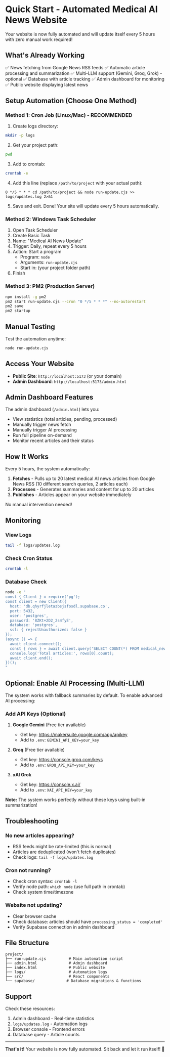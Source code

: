 # Quick Start - Automated Medical AI News Website

Your website is now fully automated and will update itself every 5 hours with zero manual work required!

## What's Already Working

✅ News fetching from Google News RSS feeds
✅ Automatic article processing and summarization
✅ Multi-LLM support (Gemini, Groq, Grok) - optional
✅ Database with article tracking
✅ Admin dashboard for monitoring
✅ Public website displaying latest news

## Setup Automation (Choose One Method)

### Method 1: Cron Job (Linux/Mac) - RECOMMENDED

1. Create logs directory:
```bash
mkdir -p logs
```

2. Get your project path:
```bash
pwd
```

3. Add to crontab:
```bash
crontab -e
```

4. Add this line (replace `/path/to/project` with your actual path):
```
0 */5 * * * cd /path/to/project && node run-update.cjs >> logs/updates.log 2>&1
```

5. Save and exit. Done! Your site will update every 5 hours automatically.

### Method 2: Windows Task Scheduler

1. Open Task Scheduler
2. Create Basic Task
3. Name: "Medical AI News Update"
4. Trigger: Daily, repeat every 5 hours
5. Action: Start a program
   - Program: `node`
   - Arguments: `run-update.cjs`
   - Start in: (your project folder path)
6. Finish

### Method 3: PM2 (Production Server)

```bash
npm install -g pm2
pm2 start run-update.cjs --cron "0 */5 * * *" --no-autorestart
pm2 save
pm2 startup
```

## Manual Testing

Test the automation anytime:
```bash
node run-update.cjs
```

## Access Your Website

- **Public Site**: `http://localhost:5173` (or your domain)
- **Admin Dashboard**: `http://localhost:5173/admin.html`

## Admin Dashboard Features

The admin dashboard (`/admin.html`) lets you:
- View statistics (total articles, pending, processed)
- Manually trigger news fetch
- Manually trigger AI processing
- Run full pipeline on-demand
- Monitor recent articles and their status

## How It Works

Every 5 hours, the system automatically:

1. **Fetches** - Pulls up to 20 latest medical AI news articles from Google News RSS (10 different search queries, 2 articles each)
2. **Processes** - Generates summaries and content for up to 20 articles
3. **Publishes** - Articles appear on your website immediately

No manual intervention needed!

## Monitoring

### View Logs
```bash
tail -f logs/updates.log
```

### Check Cron Status
```bash
crontab -l
```

### Database Check
```bash
node -e "
const { Client } = require('pg');
const client = new Client({
  host: 'db.qhyrfjletazbsjsfosdl.supabase.co',
  port: 5432,
  user: 'postgres',
  password: '8ZKt+2D2_2s4fyE',
  database: 'postgres',
  ssl: { rejectUnauthorized: false }
});
(async () => {
  await client.connect();
  const { rows } = await client.query('SELECT COUNT(*) FROM medical_news');
  console.log('Total articles:', rows[0].count);
  await client.end();
})();
"
```

## Optional: Enable AI Processing (Multi-LLM)

The system works with fallback summaries by default. To enable advanced AI processing:

### Add API Keys (Optional)

1. **Google Gemini** (Free tier available)
   - Get key: https://makersuite.google.com/app/apikey
   - Add to `.env`: `GEMINI_API_KEY=your_key`

2. **Groq** (Free tier available)
   - Get key: https://console.groq.com/keys
   - Add to `.env`: `GROQ_API_KEY=your_key`

3. **xAI Grok**
   - Get key: https://console.x.ai/
   - Add to `.env`: `XAI_API_KEY=your_key`

**Note:** The system works perfectly without these keys using built-in summarization!

## Troubleshooting

### No new articles appearing?
- RSS feeds might be rate-limited (this is normal)
- Articles are deduplicated (won't fetch duplicates)
- Check logs: `tail -f logs/updates.log`

### Cron not running?
- Check cron syntax: `crontab -l`
- Verify node path: `which node` (use full path in crontab)
- Check system time/timezone

### Website not updating?
- Clear browser cache
- Check database: articles should have `processing_status = 'completed'`
- Verify Supabase connection in admin dashboard

## File Structure

```
project/
├── run-update.cjs          # Main automation script
├── admin.html              # Admin dashboard
├── index.html              # Public website
├── logs/                   # Automation logs
├── src/                    # React components
└── supabase/              # Database migrations & functions
```

## Support

Check these resources:
1. Admin dashboard - Real-time statistics
2. `logs/updates.log` - Automation logs
3. Browser console - Frontend errors
4. Database query - Article counts

---

**That's it!** Your website is now fully automated. Sit back and let it run itself! 🚀
